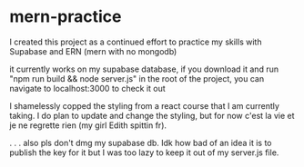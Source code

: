 # mern-practice

I created this project as a continued effort to practice my skills with Supabase and ERN (mern with no mongodb)

it currently works on my supabase database, if you download it and run "npm run build && node server.js" in the root of the project, you can navigate to localhost:3000 to check it out

I shamelessly copped the styling from a react course that I am currently taking. I do plan to update and change the styling, but for now c'est la vie et je ne regrette rien (my girl Edith spittin fr).

. . . also pls don't dmg my supabase db. Idk how bad of an idea it is to publish the key for it but I was too lazy to keep it out of my server.js file.

